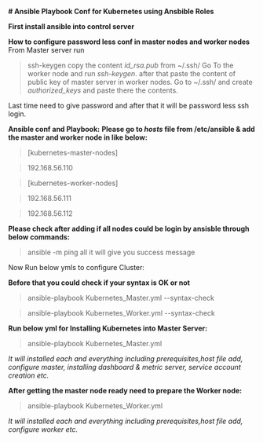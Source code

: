 **# Ansible Playbook Conf for Kubernetes using Ansbible Roles**

**First install ansible into control server**

**How to configure password less conf in master nodes and worker nodes**
From Master server run
>  ssh-keygen
copy the content *id_rsa.pub* from ~/.ssh/
Go To the worker node and run *ssh-keygen*.
after that paste the content of public key of master server in worker nodes.
Go to ~/.ssh/ and create *authorized_keys* and paste there the contents.

Last time need to give password and after that it will be password less ssh login.

**Ansible conf and Playbook:** **Please go to *hosts* file from /etc/ansible & add the master and worker node in like below:**

> [kubernetes-master-nodes]

> 192.168.56.110

> [kubernetes-worker-nodes]

> 192.168.56.111

> 192.168.56.112

**Please check after adding if all nodes could be login by ansisble through below commands:**
> ansible -m ping all
it will give you success message

Now Run below ymls to configure Cluster:

**Before that you could check if your syntax is OK or not**
> ansible-playbook Kubernetes_Master.yml --syntax-check

> ansible-playbook Kubernetes_Worker.yml --syntax-check

**Run below yml for Installing Kubernetes into Master Server:**
> ansible-playbook Kubernetes_Master.yml

*It will installed each and everything including prerequisites,host file add, configure master, installing dashboard & metric server, service account creation etc.*


**After getting the master node ready need to prepare the Worker node:**
> ansible-playbook Kubernetes_Worker.yml

*It will installed each and everything including prerequisites,host file add, configure worker etc.*


